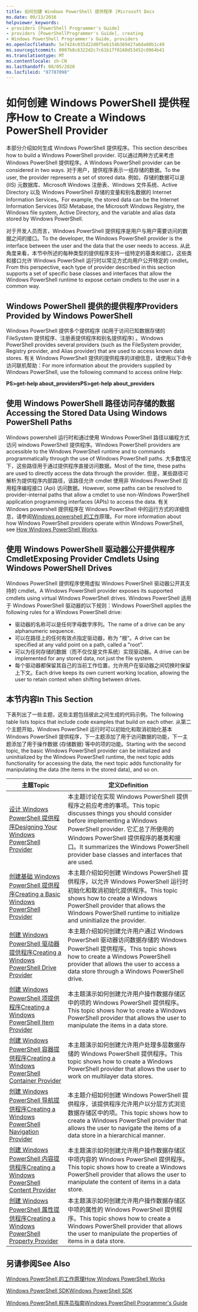 ```yaml
---
title: 如何创建 Windows PowerShell 提供程序 |Microsoft Docs
ms.date: 09/13/2016
helpviewer_keywords:
- providers [PowerShell Programmer's Guide]
- providers [PowerShellProgrammer's Guide], creating
- Windows PowerShell Programmer's Guide, providers
ms.openlocfilehash: 5e7424c035d22d0f5eb154b369427a6da80b1c49
ms.sourcegitcommit: 0907b8c6322d2c7c61b17f8168d53452c8964b41
ms.translationtype: MT
ms.contentlocale: zh-CN
ms.lasthandoff: 08/05/2020
ms.locfileid: "87787098"
---
```

# <a name="how-to-create-a-windows-powershell-provider"></a><span data-ttu-id="f8849-102">如何创建 Windows PowerShell 提供程序</span><span class="sxs-lookup"><span data-stu-id="f8849-102">How to Create a Windows PowerShell Provider</span></span>

<span data-ttu-id="f8849-103">本部分介绍如何生成 Windows PowerShell 提供程序。</span><span class="sxs-lookup"><span data-stu-id="f8849-103">This section describes how to build a Windows PowerShell provider.</span></span> <span data-ttu-id="f8849-104">可以通过两种方式来考虑 Windows PowerShell 提供程序。</span><span class="sxs-lookup"><span data-stu-id="f8849-104">A Windows PowerShell provider can be considered in two ways.</span></span> <span data-ttu-id="f8849-105">对于用户，提供程序表示一组存储的数据。</span><span class="sxs-lookup"><span data-stu-id="f8849-105">To the user, the provider represents a set of stored data.</span></span> <span data-ttu-id="f8849-106">例如，存储的数据可以是 (IIS) 元数据库、Microsoft Windows 注册表、Windows 文件系统、Active Directory 以及 Windows PowerShell 存储的变量和别名数据的 Internet Information Services。</span><span class="sxs-lookup"><span data-stu-id="f8849-106">For example, the stored data can be the Internet Information Services (IIS) Metabase, the Microsoft Windows Registry, the Windows file system, Active Directory, and the variable and alias data stored by Windows PowerShell.</span></span>

<span data-ttu-id="f8849-107">对于开发人员而言，Windows PowerShell 提供程序是用户与用户需要访问的数据之间的接口。</span><span class="sxs-lookup"><span data-stu-id="f8849-107">To the developer, the Windows PowerShell provider is the interface between the user and the data that the user needs to access.</span></span> <span data-ttu-id="f8849-108">从此角度来看，本节中所述的每种类型的提供程序支持一组特定的基类和接口，这些类和接口允许 Windows PowerShell 运行时以常见方式向用户公开特定的 cmdlet。</span><span class="sxs-lookup"><span data-stu-id="f8849-108">From this perspective, each type of provider described in this section supports a set of specific base classes and interfaces that allow the Windows PowerShell runtime to expose certain cmdlets to the user in a common way.</span></span>

## <a name="providers-provided-by-windows-powershell"></a><span data-ttu-id="f8849-109">Windows PowerShell 提供的提供程序</span><span class="sxs-lookup"><span data-stu-id="f8849-109">Providers Provided by Windows PowerShell</span></span>

<span data-ttu-id="f8849-110">Windows PowerShell 提供多个提供程序 (如用于访问已知数据存储的 FileSystem 提供程序、注册表提供程序和别名提供程序) 。</span><span class="sxs-lookup"><span data-stu-id="f8849-110">Windows PowerShell provides several providers (such as the FileSystem provider, Registry provider, and Alias provider) that are used to access known data stores.</span></span> <span data-ttu-id="f8849-111">有关 Windows PowerShell 提供的提供程序的详细信息，请使用以下命令访问联机帮助：</span><span class="sxs-lookup"><span data-stu-id="f8849-111">For more information about the providers supplied by Windows PowerShell, use the following command to access online Help:</span></span>

<span data-ttu-id="f8849-112">**PS>get-help about_providers**</span><span class="sxs-lookup"><span data-stu-id="f8849-112">**PS>get-help about_providers**</span></span>

## <a name="accessing-the-stored-data-using-windows-powershell-paths"></a><span data-ttu-id="f8849-113">使用 Windows PowerShell 路径访问存储的数据</span><span class="sxs-lookup"><span data-stu-id="f8849-113">Accessing the Stored Data Using Windows PowerShell Paths</span></span>

<span data-ttu-id="f8849-114">Windows powershell 运行时和通过使用 Windows PowerShell 路径以编程方式访问 windows PowerShell 提供程序。</span><span class="sxs-lookup"><span data-stu-id="f8849-114">Windows PowerShell providers are accessible to the Windows PowerShell runtime and to commands programmatically through the use of Windows PowerShell paths.</span></span> <span data-ttu-id="f8849-115">大多数情况下，这些路径用于通过提供程序直接访问数据。</span><span class="sxs-lookup"><span data-stu-id="f8849-115">Most of the time, these paths are used to directly access the data through the provider.</span></span> <span data-ttu-id="f8849-116">但是，某些路径可解析为提供程序内部路径，该路径允许 cmdlet 使用非 Windows PowerShell 应用程序编程接口 (Api) 访问数据。</span><span class="sxs-lookup"><span data-stu-id="f8849-116">However, some paths can be resolved to provider-internal paths that allow a cmdlet to use non-Windows PowerShell application programming interfaces (APIs) to access the data.</span></span> <span data-ttu-id="f8849-117">有关 Windows powershell 提供程序在 Windows PowerShell 中的运行方式的详细信息，请参阅[Windows powershell 的工作](/previous-versions/ms714658(v=vs.85))原理。</span><span class="sxs-lookup"><span data-stu-id="f8849-117">For more information about how Windows PowerShell providers operate within Windows PowerShell, see [How Windows PowerShell Works](/previous-versions/ms714658(v=vs.85)).</span></span>

## <a name="exposing-provider-cmdlets-using-windows-powershell-drives"></a><span data-ttu-id="f8849-118">使用 Windows PowerShell 驱动器公开提供程序 Cmdlet</span><span class="sxs-lookup"><span data-stu-id="f8849-118">Exposing Provider Cmdlets Using Windows PowerShell Drives</span></span>

<span data-ttu-id="f8849-119">Windows PowerShell 提供程序使用虚拟 Windows PowerShell 驱动器公开其支持的 cmdlet。</span><span class="sxs-lookup"><span data-stu-id="f8849-119">A Windows PowerShell provider exposes its supported cmdlets using virtual Windows PowerShell drives.</span></span>
<span data-ttu-id="f8849-120">Windows PowerShell 适用于 Windows PowerShell 驱动器的以下规则：</span><span class="sxs-lookup"><span data-stu-id="f8849-120">Windows PowerShell applies the following rules for a Windows PowerShell drive:</span></span>

- <span data-ttu-id="f8849-121">驱动器的名称可以是任何字母数字序列。</span><span class="sxs-lookup"><span data-stu-id="f8849-121">The name of a drive can be any alphanumeric sequence.</span></span>
- <span data-ttu-id="f8849-122">可以在路径上的任何有效点指定驱动器，称为 "根"。</span><span class="sxs-lookup"><span data-stu-id="f8849-122">A drive can be specified at any valid point on a path, called a "root".</span></span>
- <span data-ttu-id="f8849-123">可以为任何存储的数据（而不仅仅是文件系统）实现驱动器。</span><span class="sxs-lookup"><span data-stu-id="f8849-123">A drive can be implemented for any stored data, not just the file system.</span></span>
- <span data-ttu-id="f8849-124">每个驱动器都保留其自己的当前工作位置，允许用户在驱动器之间切换时保留上下文。</span><span class="sxs-lookup"><span data-stu-id="f8849-124">Each drive keeps its own current working location, allowing the user to retain context when shifting between drives.</span></span>

## <a name="in-this-section"></a><span data-ttu-id="f8849-125">本节内容</span><span class="sxs-lookup"><span data-stu-id="f8849-125">In This Section</span></span>

<span data-ttu-id="f8849-126">下表列出了一些主题，这些主题包括彼此之间生成的代码示例。</span><span class="sxs-lookup"><span data-stu-id="f8849-126">The following table lists topics that include code examples that build on each other.</span></span> <span data-ttu-id="f8849-127">从第二个主题开始，Windows PowerShell 运行时可以初始化和取消初始化基本 Windows PowerShell 提供程序，下一主题添加了用于访问数据的功能，下一主题添加了用于操作数据 (存储数据) 等中的项的功能。</span><span class="sxs-lookup"><span data-stu-id="f8849-127">Starting with the second topic, the basic Windows PowerShell provider can be initialized and uninitialized by the Windows PowerShell runtime, the next topic adds functionality for accessing the data, the next topic adds functionality for manipulating the data (the items in the stored data), and so on.</span></span>

|                                                    <span data-ttu-id="f8849-128">主题</span><span class="sxs-lookup"><span data-stu-id="f8849-128">Topic</span></span>                                                    |                                                                                         <span data-ttu-id="f8849-129">定义</span><span class="sxs-lookup"><span data-stu-id="f8849-129">Definition</span></span>                                                                                          |
| ----------------------------------------------------------------------------------------------------------- | ------------------------------------------------------------------------------------------------------------------------------------------------------------------------------------------- |
| [<span data-ttu-id="f8849-130">设计 Windows PowerShell 提供程序</span><span class="sxs-lookup"><span data-stu-id="f8849-130">Designing Your Windows PowerShell Provider</span></span>](./designing-your-windows-powershell-provider.md)               | <span data-ttu-id="f8849-131">本主题讨论在实现 Windows PowerShell 提供程序之前应考虑的事项。</span><span class="sxs-lookup"><span data-stu-id="f8849-131">This topic discusses things you should consider before implementing a Windows PowerShell provider.</span></span> <span data-ttu-id="f8849-132">它汇总了所使用的 Windows PowerShell 提供程序的基类和接口。</span><span class="sxs-lookup"><span data-stu-id="f8849-132">It summarizes the Windows PowerShell provider base classes and interfaces that are used.</span></span> |
| [<span data-ttu-id="f8849-133">创建基础 Windows PowerShell 提供程序</span><span class="sxs-lookup"><span data-stu-id="f8849-133">Creating a Basic Windows PowerShell Provider</span></span>](./creating-a-basic-windows-powershell-provider.md)           | <span data-ttu-id="f8849-134">本主题介绍如何创建 Windows PowerShell 提供程序，以允许 Windows PowerShell 运行时初始化和取消初始化提供程序。</span><span class="sxs-lookup"><span data-stu-id="f8849-134">This topic shows how to create a Windows PowerShell provider that allows the Windows PowerShell runtime to initialize and uninitialize the provider.</span></span>                                        |
| [<span data-ttu-id="f8849-135">创建 Windows PowerShell 驱动器提供程序</span><span class="sxs-lookup"><span data-stu-id="f8849-135">Creating a Windows PowerShell Drive Provider</span></span>](./creating-a-windows-powershell-drive-provider.md)           | <span data-ttu-id="f8849-136">本主题介绍如何创建允许用户通过 Windows PowerShell 驱动器访问数据存储的 Windows PowerShell 提供程序。</span><span class="sxs-lookup"><span data-stu-id="f8849-136">This topic shows how to create a Windows PowerShell provider that allows the user to access a data store through a Windows PowerShell drive.</span></span>                                                |
| [<span data-ttu-id="f8849-137">创建 Windows PowerShell 项提供程序</span><span class="sxs-lookup"><span data-stu-id="f8849-137">Creating a Windows PowerShell Item Provider</span></span>](./creating-a-windows-powershell-item-provider.md)             | <span data-ttu-id="f8849-138">本主题演示如何创建允许用户操作数据存储区中的项的 Windows PowerShell 提供程序。</span><span class="sxs-lookup"><span data-stu-id="f8849-138">This topic shows how to create a Windows PowerShell provider that allows the user to manipulate the items in a data store.</span></span>                                                                  |
| [<span data-ttu-id="f8849-139">创建 Windows PowerShell 容器提供程序</span><span class="sxs-lookup"><span data-stu-id="f8849-139">Creating a Windows PowerShell Container Provider</span></span>](./creating-a-windows-powershell-container-provider.md)   | <span data-ttu-id="f8849-140">本主题演示如何创建允许用户处理多层数据存储的 Windows PowerShell 提供程序。</span><span class="sxs-lookup"><span data-stu-id="f8849-140">This topic shows how to create a Windows PowerShell provider that allows the user to work on multilayer data stores.</span></span>                                                                        |
| [<span data-ttu-id="f8849-141">创建 Windows PowerShell 导航提供程序</span><span class="sxs-lookup"><span data-stu-id="f8849-141">Creating a Windows PowerShell Navigation Provider</span></span>](./creating-a-windows-powershell-navigation-provider.md) | <span data-ttu-id="f8849-142">本主题介绍如何创建 Windows PowerShell 提供程序，该提供程序允许用户以分层方式浏览数据存储区中的项。</span><span class="sxs-lookup"><span data-stu-id="f8849-142">This topic shows how to create a Windows PowerShell provider that allows the user to navigate the items of a data store in a hierarchical manner.</span></span>                                           |
| [<span data-ttu-id="f8849-143">创建 Windows PowerShell 内容提供程序</span><span class="sxs-lookup"><span data-stu-id="f8849-143">Creating a Windows PowerShell Content Provider</span></span>](./creating-a-windows-powershell-content-provider.md)       | <span data-ttu-id="f8849-144">本主题演示如何创建允许用户操作数据存储区中项内容的 Windows PowerShell 提供程序。</span><span class="sxs-lookup"><span data-stu-id="f8849-144">This topic shows how to create a Windows PowerShell provider that allows the user to manipulate the content of items in a data store.</span></span>                                                       |
| [<span data-ttu-id="f8849-145">创建 Windows PowerShell 属性提供程序</span><span class="sxs-lookup"><span data-stu-id="f8849-145">Creating a Windows PowerShell Property Provider</span></span>](./creating-a-windows-powershell-property-provider.md)     | <span data-ttu-id="f8849-146">本主题演示如何创建允许用户操作数据存储区中项的属性的 Windows PowerShell 提供程序。</span><span class="sxs-lookup"><span data-stu-id="f8849-146">This topic shows how to create a Windows PowerShell provider that allows the user to manipulate the properties of items in a data store.</span></span>                                                    |

## <a name="see-also"></a><span data-ttu-id="f8849-147">另请参阅</span><span class="sxs-lookup"><span data-stu-id="f8849-147">See Also</span></span>

<span data-ttu-id="f8849-148">[Windows PowerShell 的工作原理](/previous-versions/ms714658(v=vs.85))</span><span class="sxs-lookup"><span data-stu-id="f8849-148">[How Windows PowerShell Works](/previous-versions/ms714658(v=vs.85))</span></span>

[<span data-ttu-id="f8849-149">Windows PowerShell SDK</span><span class="sxs-lookup"><span data-stu-id="f8849-149">Windows PowerShell SDK</span></span>](../windows-powershell-reference.md)

[<span data-ttu-id="f8849-150">Windows PowerShell 程序员指南</span><span class="sxs-lookup"><span data-stu-id="f8849-150">Windows PowerShell Programmer's Guide</span></span>](./windows-powershell-programmer-s-guide.md)
